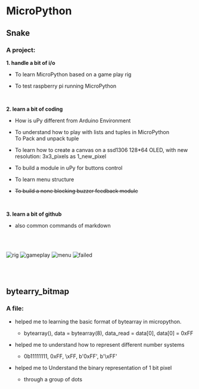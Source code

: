 # MicroPython
## Snake 
### A project:

**1. handle a bit of i/o**  
- To learn MicroPython based on a game play rig

- To test raspberry pi running MicroPython  

<br>

**2. learn a bit of coding**
- How is uPy different from Arduino Environment  

- To understand how to play with lists and tuples in MicroPython    
To Pack and unpack tuple 
- To learn how to create a canvas on a ssd1306 128*64 OLED, with new resolution:
3x3_pixels as 1_new_pixel  
- To build a module in uPy for buttons control  
- To learn menu structure  
- ~~To build a none blocking buzzer feedback module~~  

<br>

**3. learn a bit of github**
- also common commands of markdown

<br>
<br>

![rig](https://github.com/user-attachments/assets/4bb12a07-ac39-4ea6-b23f-2ce3f8d337d1)
![gameplay](https://github.com/user-attachments/assets/ab261af3-e28f-4e0a-b3f9-e260300d8642)
![menu](https://github.com/user-attachments/assets/f79ba5c6-d74b-49a3-a3a7-d79ab82d110d)
![failed](https://github.com/user-attachments/assets/6ba175bf-488a-4dd7-a85f-db8c115dadab)    

<br>
<br>  

## bytearry_bitmap

### A file:
- helped me to learning the basic format of bytearray in micropython.  
  -  bytearray(), data = bytearray(8), data_read = data[0], data[0] = 0xFF 

- helped me to understand how to represent different number systems
  - 0b11111111, 0xFF, \xFF, b'0xFF', b'\xFF'

- helped me to Understand the binary representation of 1 bit pixel
  - through a group of dots  
  
